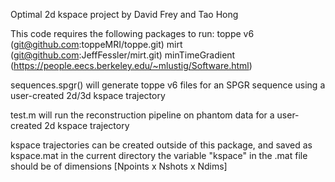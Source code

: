 Optimal 2d kspace project
by David Frey and Tao Hong

This code requires the following packages to run:
  toppe v6 (git@github.com:toppeMRI/toppe.git)
  mirt (git@github.com:JeffFessler/mirt.git)
  minTimeGradient (https://people.eecs.berkeley.edu/~mlustig/Software.html)

sequences.spgr() will generate toppe v6 files for an SPGR sequence using a user-created 2d/3d kspace trajectory

test.m will run the reconstruction pipeline on phantom data for a user-created 2d kspace trajectory

kspace trajectories can be created outside of this package, and saved as kspace.mat in the current directory
the variable "kspace" in the .mat file should be of dimensions [Npoints x Nshots x Ndims]
